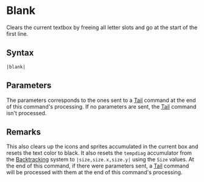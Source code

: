 # Blank

Clears the current textbox by freeing all letter slots and go at the start of the first line.

## Syntax

````
|blank|
````

## Parameters

The parameters corresponds to the ones sent to a [Tail](Tail.md) command at the end of this command's processing. If no parameters are sent, the [Tail](Tail.md) command isn't processed.

## Remarks

This also clears up the icons and sprites accumulated in the current box and resets the text color to black. It also resets the `tempdiag` accumulator from the [Backtracking](../../Related%20Systems/Backtracking.md) system to `|size,size.x,size.y|` using the `Size` values. At the end of this command, if there were parameters sent, a [Tail](Tail.md) command will be processed with them at the end of this command's processing.
